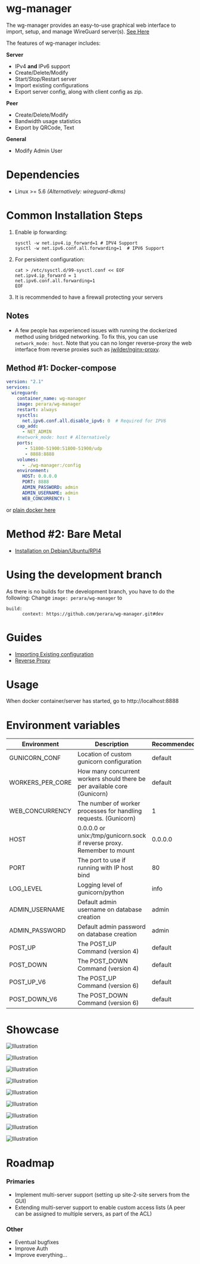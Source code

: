 # wg-manager
The wg-manager provides an easy-to-use graphical web interface to import, setup, and manage WireGuard server(s).
[See Here](https://github.com/perara/wg-manager#Showcase)

The features of wg-manager includes:

**Server**
* IPv4 **and** IPv6 support
* Create/Delete/Modify
* Start/Stop/Restart server
* Import existing configurations
* Export server config, along with client config as zip.

**Peer**
* Create/Delete/Modify
* Bandwidth usage statistics
* Export by QRCode, Text

**General**
* Modify Admin User

# Dependencies
* Linux >= 5.6 *(Alternatively: wireguard-dkms)*

# Common Installation Steps
1. Enable ip forwarding:
     ```
    sysctl -w net.ipv4.ip_forward=1 # IPV4 Support
    sysctl -w net.ipv6.conf.all.forwarding=1  # IPV6 Support
     ```
2. For persistent configuration: 
    ```
    cat > /etc/sysctl.d/99-sysctl.conf << EOF
    net.ipv4.ip_forward = 1
    net.ipv6.conf.all.forwarding=1
    EOF
    ```
3. It is recommended to have a firewall protecting your servers

## Notes
* A few people has experienced issues with running the dockerized method using bridged networking. To fix this, you can use `network_mode: host`. Note that you can no longer reverse-proxy the web interface from reverse proxies such as [jwilder/nginx-proxy](https://hub.docker.com/r/jwilder/nginx-proxy/).

## Method #1: Docker-compose
```yaml
version: "2.1"
services:
  wireguard:
    container_name: wg-manager
    image: perara/wg-manager
    restart: always
    sysctls:
      net.ipv6.conf.all.disable_ipv6: 0  # Required for IPV6
    cap_add:
      - NET_ADMIN
    #network_mode: host # Alternatively
    ports:
       - 51800-51900:51800-51900/udp
       - 8888:8888
    volumes:
      - ./wg-manager:/config
    environment:
      HOST: 0.0.0.0
      PORT: 8888
      ADMIN_PASSWORD: admin
      ADMIN_USERNAME: admin
      WEB_CONCURRENCY: 1
```
or [plain docker here](./docs/guides/docker_configuration.md)

# Method #2: Bare Metal
- [Installation on Debian/Ubuntu/RPI4](./docs/install.md)

# Using the development branch
As there is no builds for the development branch, you have to do the following:
Change `image: perara/wg-manager` to
```
build:
      context: https://github.com/perara/wg-manager.git#dev
```

# Guides
- [Importing Existing configuration](./docs/guides/import_existing_server.md)
- [Reverse Proxy](./docs/guides/reverse_proxy.md)

# Usage
When docker container/server has started, go to http://localhost:8888


# Environment variables
| Environment      | Description                                                               | Recommended |
|------------------|---------------------------------------------------------------------------|-------------|
| GUNICORN_CONF    | Location of custom gunicorn configuration                                 | default     |
| WORKERS_PER_CORE | How many concurrent workers should there be per available core (Gunicorn) | default     |
| WEB_CONCURRENCY  | The number of worker processes for handling requests. (Gunicorn)          | 1           |
| HOST             | 0.0.0.0 or unix:/tmp/gunicorn.sock if reverse proxy. Remember to mount    | 0.0.0.0     |
| PORT             | The port to use if running with IP host bind                              | 80          |
| LOG_LEVEL        | Logging level of gunicorn/python                                          | info        |
| ADMIN_USERNAME   | Default admin username on database creation                               | admin       |
| ADMIN_PASSWORD   | Default admin password on database creation                               | admin       |
| POST_UP          | The POST_UP Command (version 4)                                           | default     |
| POST_DOWN        | The POST_DOWN Command (version 4)                                         | default     |
| POST_UP_V6       | The POST_UP Command (version 6)                                           | default     |
| POST_DOWN_V6     | The POST_DOWN Command (version 6)                                         | default     |

# Showcase
![Illustration](docs/images/0.png)

![Illustration](docs/images/1.png)

![Illustration](docs/images/2.png)

![Illustration](docs/images/3.png)

![Illustration](docs/images/4.png)

![Illustration](docs/images/5.png)

![Illustration](docs/images/6.png)

![Illustration](docs/images/7.png)

![Illustration](docs/images/8.png)

# Roadmap
### Primaries
- Implement multi-server support (setting up site-2-site servers from the GUI)
- Extending multi-server support to enable custom access lists (A peer can be assigned to multiple servers, as part of the ACL)

### Other
* Eventual bugfixes
* Improve Auth
* Improve everything...
